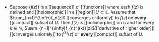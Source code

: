 - Suppose $\{f(z)\}$ is a [[sequence]] of [[functions]] where each $f(z)$ is defined and [[holomorphic]] in a [[region]] $U\subset\mathbb{C}$.  Assume that $\sum_{n=1}^{\infty}f_n(z)$ [[converges uniformly]] to $f(z)$ on **every** [[compact]] *subset* of $U$. 
  Then $f(z)$ is [[holomorphic]] on $U$ and for every $k\in\mathbb{N}$, $\sum_{n=1}^{\infty}f_{n}^{(k)}(z)$([[derivative of higher order]]) [[converges uniormly]] to $f^{(k)}(z)$ on **every** [[compact]] *subset* of $U$.